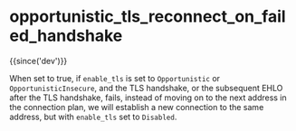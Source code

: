 # opportunistic_tls_reconnect_on_failed_handshake

{{since('dev')}}

When set to true, if `enable_tls` is set to `Opportunistic` or
`OpportunisticInsecure`, and the TLS handshake, or the subsequent EHLO after
the TLS handshake, fails, instead of moving on to the next address in the
connection plan, we will establish a new connection to the same address, but
with `enable_tls` set to `Disabled`.

